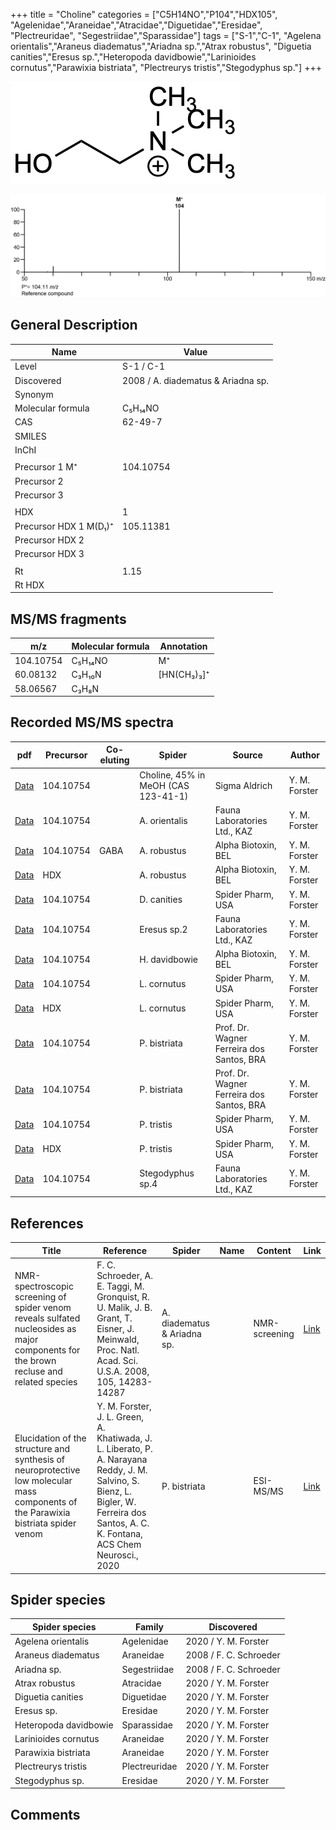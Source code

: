 +++
title = "Choline"
categories = ["C5H14NO","P104","HDX105",
"Agelenidae","Araneidae","Atracidae","Diguetidae","Eresidae",
"Plectreuridae",
"Segestriidae","Sparassidae"]
tags = ["S-1","C-1",
"Agelena orientalis","Araneus diadematus","Ariadna sp.","Atrax robustus",
"Diguetia canities","Eresus sp.","Heteropoda davidbowie","Larinioides cornutus","Parawixia bistriata",
"Plectreurys tristis","Stegodyphus sp."]
+++

![](/img/Choline.png)

![](/img_MSMS/104_Choline.png)

## General Description

| Name                   | Value                              |
|------------------------|------------------------------------|
| Level                  | S-1 / C-1                          |
| Discovered             | 2008 / A. diadematus & Ariadna sp. |
| Synonym                |                                    |
| Molecular formula      | C₅H₁₄NO                            |
| CAS                    | 62-49-7                            |
| SMILES |   |
| InChI  |   |
|                        |                                    |
| Precursor 1  M⁺        | 104.10754                          |
| Precursor 2            |                                    |
| Precursor 3            |                                    |
|                        |                                    |
| HDX                    | 1                                  |
| Precursor HDX 1  M(D₁)⁺ | 105.11381                          |
| Precursor HDX 2        |                                    |
| Precursor HDX 3        |                                    |
|                        |                                    |
| Rt                     | 1.15                               |
| Rt HDX                 |                                    |

## MS/MS fragments

| m/z       | Molecular formula | Annotation  |
|-----------|-------------------|-------------|
| 104.10754 | C₅H₁₄NO           | M⁺          |
| 60.08132  | C₃H₁₀N            | [HN(CH₃)₃]⁺ |
| 58.06567  | C₃H₈N             |             |

## Recorded MS/MS spectra

| pdf                               | Precursor | Co-eluting | Spider                              | Source        | Author        |
|-----------------------------------|-----------|------------|-------------------------------------|---------------|---------------|
| [Data](/pdf/104_Choline_1-15.pdf) | 104.10754 |            | Choline, 45% in MeOH (CAS 123-41-1) | Sigma Aldrich | Y. M. Forster |
| [Data](/pdf/A-orientalis/104_Choline_Ao.pdf) | 104.10754 |           | A. orientalis | Fauna Laboratories Ltd., KAZ | Y. M. Forster |
| [Data](/pdf/A-robustus/104_Choline_GABA_Ar.pdf) | 104.10754 | GABA           | A. robustus | Alpha Biotoxin, BEL | Y. M. Forster |
| [Data](/pdf/A-robustus/104_Choline_Ar_HDX.pdf) | HDX |            | A. robustus | Alpha Biotoxin, BEL | Y. M. Forster |
| [Data](/pdf/D-canities/104_Choline_Dc.pdf) | 104.10754 |           | D. canities | Spider Pharm, USA | Y. M. Forster |
| [Data](/pdf/Eresus-sp2/104_Choline_Er-sp2.pdf) | 104.10754 |           | Eresus sp.2 | Fauna Laboratories Ltd., KAZ | Y. M. Forster |
| [Data](/pdf/H-davidbowie/104_Choline_Hd.pdf) | 104.10754 |           | H. davidbowie | Alpha Biotoxin, BEL | Y. M. Forster |
| [Data](/pdf/L-cornutus/104_Choline_Lc.pdf) | 104.10754 |           | L. cornutus | Spider Pharm, USA | Y. M. Forster |
| [Data](/pdf/L-cornutus/104_Choline_Lc_HDX.pdf) | HDX |           | L. cornutus | Spider Pharm, USA | Y. M. Forster |
| [Data](/pdf/P-bistriata/104_Choline_Pb.pdf) | 104.10754 |           | P. bistriata | Prof. Dr. Wagner Ferreira dos Santos, BRA | Y. M. Forster |
| [Data](/pdf/P-bistriata/104_Choline_Pb_HDX.pdf) | 104.10754 |           | P. bistriata | Prof. Dr. Wagner Ferreira dos Santos, BRA | Y. M. Forster |
| [Data](/pdf/P-tristis/104_Choline_Pt.pdf) | 104.10754 |           | P. tristis | Spider Pharm, USA | Y. M. Forster |
| [Data](/pdf/P-tristis/104_Choline_Pt_HDX.pdf) | HDX |           | P. tristis | Spider Pharm, USA | Y. M. Forster |
| [Data](/pdf/Stegodyphus-sp4/104_Choline_St-sp4.pdf) | 104.10754 |           | Stegodyphus sp.4 | Fauna Laboratories Ltd., KAZ | Y. M. Forster |


## References

| Title                                                                                                            | Reference                                                         | Spider     | Name  | Content     | Link                                         |
|------------------------------------------------------------------------------------------------------------------|-------------------------------------------------------------------|------------|-------|-------------|----------------------------------------------|
| NMR-spectroscopic screening of spider venom reveals sulfated nucleosides as major components for the brown recluse and related species     | F. C. Schroeder, A. E. Taggi, M. Gronquist, R. U. Malik, J. B. Grant, T. Eisner, J. Meinwald, Proc. Natl. Acad. Sci. U.S.A. 2008, 105, 14283-14287 | A. diadematus & Ariadna sp.   |      | NMR-screening | [Link](https://doi.org/10.1073/pnas.0806840105)    |
| Elucidation of the structure and synthesis of neuroprotective low molecular mass components of the Parawixia bistriata spider venom      | Y. M. Forster, J. L. Green, A. Khatiwada, J. L. Liberato, P. A. Narayana Reddy, J. M. Salvino, S. Bienz, L. Bigler, W. Ferreira dos Santos, A. C. K. Fontana, ACS Chem Neurosci., 2020          | P. bistriata       |      | ESI-MS/MS        | [Link](https://pubs.acs.org/doi/10.1021/acschemneuro.0c00007)     |

## Spider species

| Spider species     | Family       | Discovered             |
|--------------------|--------------|------------------------|
| Agelena orientalis | Agelenidae | 2020 / Y. M. Forster |
| Araneus diadematus | Araneidae    | 2008 / F. C. Schroeder |
| Ariadna sp.        | Segestriidae | 2008 / F. C. Schroeder |
| Atrax robustus | Atracidae | 2020 / Y. M. Forster |
| Diguetia canities | Diguetidae | 2020 / Y. M. Forster |
| Eresus sp. | Eresidae | 2020 / Y. M. Forster |
| Heteropoda davidbowie | Sparassidae | 2020 / Y. M. Forster |
| Larinioides cornutus | Araneidae | 2020 / Y. M. Forster |
| Parawixia bistriata | Araneidae | 2020 / Y. M. Forster |
| Plectreurys tristis | Plectreuridae | 2020 / Y. M. Forster |
| Stegodyphus sp. | Eresidae | 2020 / Y. M. Forster |

## Comments